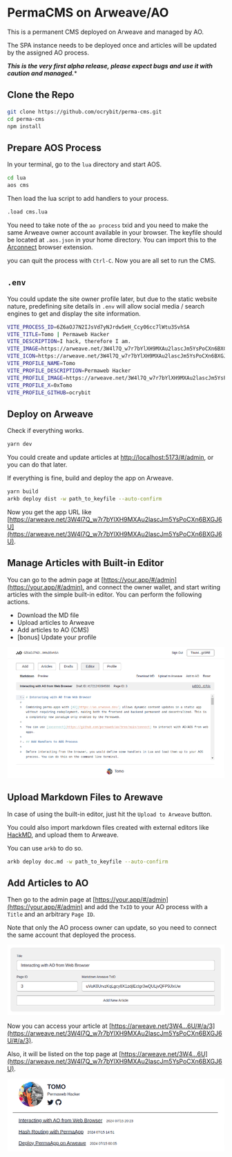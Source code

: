 # PermaCMS on Arweave/AO

This is a permanent CMS deployed on Arweave and managed by AO.

The SPA instance needs to be deployed once and articles will be updated by the assigned AO process.

***This is the very first alpha release, please expect bugs and use it with caution and managed.****

## Clone the Repo

```bash
git clone https://github.com/ocrybit/perma-cms.git
cd perma-cms
npm install
```

## Prepare AOS Process

In your terminal, go to the `lua` directory and start AOS.

```bash
cd lua
aos cms
```

Then load the lua script to add handlers to your process.

```bash
.load cms.lua
```
You need to take note of the `ao process` txid and you need to make the same Arweave owner account available in your browser. The keyfile should be located at `.aos.json` in your home directory. You can import this to the [Arconnect](https://www.arconnect.io/) browser extension.

you can quit the process with `Ctrl-C`. Now you are all set to run the CMS.

## `.env`

You could update the site owner profile later, but due to the static website nature, predefining site details in `.env` will allow social media / search engines to get and display the site information.

```bash
VITE_PROCESS_ID=6Z6aOJ7N2IJsVd7yNJrdw5eH_Ccy06cc7lWtu3SvhSA
VITE_TITLE=Tomo | Permaweb Hacker
VITE_DESCRIPTION=I hack, therefore I am.
VITE_IMAGE=https://arweave.net/3W4l7Q_w7r7bYlXH9MXAu2lascJm5YsPoCXn6BXGJ6U/cover.png
VITE_ICON=https://arweave.net/3W4l7Q_w7r7bYlXH9MXAu2lascJm5YsPoCXn6BXGJ6U/tomo.png
VITE_PROFILE_NAME=Tomo
VITE_PROFILE_DESCRIPTION=Permaweb Hacker
VITE_PROFILE_IMAGE=https://arweave.net/3W4l7Q_w7r7bYlXH9MXAu2lascJm5YsPoCXn6BXGJ6U/tomo.png
VITE_PROFILE_X=0xTomo
VITE_PROFILE_GITHUB=ocrybit
```

## Deploy on Arweave

Check if everything works.

```bash
yarn dev
```

You could create and update articles at [http://localhost:5173/#/admin](http://localhost:5173/#/admin), or you can do that later.

If everything is fine, build and deploy the app on Arweave.

```bash
yarn build
arkb deploy dist -w path_to_keyfile --auto-confirm
```

Now you get the app URL like [https://arweave.net/3W4l7Q_w7r7bYlXH9MXAu2lascJm5YsPoCXn6BXGJ6U](https://arweave.net/3W4l7Q_w7r7bYlXH9MXAu2lascJm5YsPoCXn6BXGJ6U).

## Manage Articles with Built-in Editor

You can go to the admin page at [https://your.app/#/admin](https://your.app/#/admin), and connect the owner wallet, and start writing articles with the simple built-in editor. You can perform the following actions.

- Download the MD file
- Upload articles to Arweave
- Add articles to AO (CMS)
- [bonus] Update your profile

![](./assets/editor.png)

## Upload Markdown Files to Arewave

In case of using the built-in editor, just hit the `Upload to Arweave` button.

You could also import markdown files created with external editors like [HackMD](https://hackmd.io), and upload them to Arweave.

You can use `arkb` to do so.

```bash
arkb deploy doc.md -w path_to_keyfile --auto-confirm
```

## Add Articles to AO

Then go to the admin page at [https://your.app/#/admin](https://your.app/#/admin) and add the `TxID` to your AO process with a `Title` and an arbitrary `Page ID`.

Note that only the AO process owner can update, so you need to connect the same account that deployed the process.

![](./assets/add-article-form.png)

Now you can access your article at [https://arweave.net/3W4...6U/#/a/3](https://arweave.net/3W4l7Q_w7r7bYlXH9MXAu2lascJm5YsPoCXn6BXGJ6U/#/a/3).

Also, it will be listed on the top page at [https://arweave.net/3W4...6U](https://arweave.net/3W4l7Q_w7r7bYlXH9MXAu2lascJm5YsPoCXn6BXGJ6U).

![](./assets/home-page.png)
